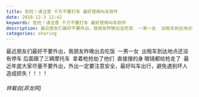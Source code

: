 ```yaml
---
title: 危险！请注意 千万不要打车 最好使用叫车软件
date: 2018-12-3 11:42
keywords: 危险！请注意 千万不要打车 最好使用叫车软件
description: 最近朋友们最好不要外出，我朋友昨晚出去吃饭  一男一女  出租车到达地点还没有停车 后面跟了三辆摩托车  拿着枪抢劫了他们  直接搜的身 眼镜都给抢走了  最近年底大家尽量不要外出，外出一定要注意安全，最好叫车出行，避免遇到坏人 造成损失！！！！
categories: sharing
---
```

<td class="t_f" id="postmessage_2397390">

最近朋友们最好不要外出，我朋友昨晚出去吃饭  一男一女  出租车到达地点还没有停车 后面跟了三辆摩托车  拿着枪抢劫了他们  直接搜的身 眼镜都给抢走了  最近年底大家尽量不要外出，外出一定要注意安全，最好叫车出行，避免遇到坏人 造成损失！！！！</td>
###### 转载自[菲龙网]